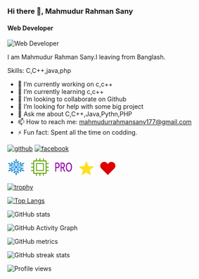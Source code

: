 ### Hi there 👋, Mahmudur Rahman Sany
#### Web Developer
![Web Developer](https://arturssmirnovs.github.io/github-profile-readme-generator/images/banner.png)

I am Mahmudur Rahman Sany.I leaving from Banglash.

Skills: C,C++,java,php

- 🔭 I’m currently working on c,c++ 
- 🌱 I’m currently learning c,c++ 
- 👯 I’m looking to collaborate on Github 
- 🤔 I’m looking for help with some big project 
- 💬 Ask me about C,C++,Java,Pythn,PHP 
- 📫 How to reach me: mahmudurrahmansany177@gmail.com 
- ⚡ Fun fact: Spent all the time on codding. 


[<img src='https://cdn.jsdelivr.net/npm/simple-icons@3.0.1/icons/github.svg' alt='github' height='40'>](https://github.com/https://github.com/Sany1717?fbclid=IwAR3pl7BVjnjWorRymRaTbrMMM4MMQ4TwmfWaALE6l6HmgJFDohBAn9PBaQg)  [<img src='https://cdn.jsdelivr.net/npm/simple-icons@3.0.1/icons/facebook.svg' alt='facebook' height='40'>](https://www.facebook.com/https://www.facebook.com/profile.php?id=100040659710565)  

<a href='https://archiveprogram.github.com/'><img src='https://raw.githubusercontent.com/acervenky/animated-github-badges/master/assets/acbadge.gif' width='40' height='40'></a> <a href='https://docs.github.com/en/developers'><img src='https://raw.githubusercontent.com/acervenky/animated-github-badges/master/assets/devbadge.gif' width='40' height='40'></a> <a href='https://github.com/pricing'><img src='https://raw.githubusercontent.com/acervenky/animated-github-badges/master/assets/pro.gif' width='40' height='40'></a> <a href='https://stars.github.com/'><img src='https://raw.githubusercontent.com/acervenky/animated-github-badges/master/assets/starbadge.gif' width='35' height='35'></a> <a href='https://docs.github.com/en/github/supporting-the-open-source-community-with-github-sponsors'><img src='https://raw.githubusercontent.com/acervenky/animated-github-badges/master/assets/sponsorbadge.gif' width='35' height='35'></a> 

[![trophy](https://github-profile-trophy.vercel.app/?username=https://github.com/Sany1717?fbclid=IwAR3pl7BVjnjWorRymRaTbrMMM4MMQ4TwmfWaALE6l6HmgJFDohBAn9PBaQg)](https://github.com/ryo-ma/github-profile-trophy)

[![Top Langs](https://github-readme-stats.vercel.app/api/top-langs/?username=https://github.com/Sany1717?fbclid=IwAR3pl7BVjnjWorRymRaTbrMMM4MMQ4TwmfWaALE6l6HmgJFDohBAn9PBaQg)](https://github.com/anuraghazra/github-readme-stats)

![GitHub stats](https://github-readme-stats.vercel.app/api?username=https://github.com/Sany1717?fbclid=IwAR3pl7BVjnjWorRymRaTbrMMM4MMQ4TwmfWaALE6l6HmgJFDohBAn9PBaQg&show_icons=true&count_private=true)  

![GitHub Activity Graph](https://activity-graph.herokuapp.com/graph?username=https://github.com/Sany1717?fbclid=IwAR3pl7BVjnjWorRymRaTbrMMM4MMQ4TwmfWaALE6l6HmgJFDohBAn9PBaQg)  

![GitHub metrics](https://metrics.lecoq.io/https://github.com/Sany1717?fbclid=IwAR3pl7BVjnjWorRymRaTbrMMM4MMQ4TwmfWaALE6l6HmgJFDohBAn9PBaQg)  

![GitHub streak stats](https://github-readme-streak-stats.herokuapp.com/?user=https://github.com/Sany1717?fbclid=IwAR3pl7BVjnjWorRymRaTbrMMM4MMQ4TwmfWaALE6l6HmgJFDohBAn9PBaQg)  

![Profile views](https://gpvc.arturio.dev/https://github.com/Sany1717?fbclid=IwAR3pl7BVjnjWorRymRaTbrMMM4MMQ4TwmfWaALE6l6HmgJFDohBAn9PBaQg)
